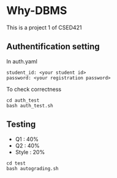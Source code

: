 # Why-DBMS

This is a project 1 of CSED421

## Authentification setting

In auth.yaml

```
student_id: <your student id>
password: <your registration password>
```

To check correctness

```
cd auth_test
bash auth_test.sh
```

## Testing

- Q1 : 40%
- Q2 : 40%
- Style : 20%

```
cd test
bash autograding.sh
```
